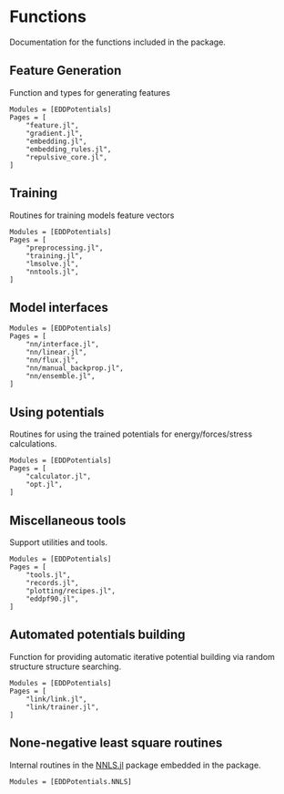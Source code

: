 # Functions

Documentation for the functions included in the package.

## Feature Generation

Function and types for generating features 

```@autodocs
Modules = [EDDPotentials]
Pages = [
    "feature.jl",
    "gradient.jl",
    "embedding.jl",
    "embedding_rules.jl",
    "repulsive_core.jl",
]
```

## Training

Routines for training models feature vectors 

```@autodocs
Modules = [EDDPotentials]
Pages = [
    "preprocessing.jl",
    "training.jl",
    "lmsolve.jl",
    "nntools.jl",
]
```

## Model interfaces

```@autodocs
Modules = [EDDPotentials]
Pages = [
    "nn/interface.jl",
    "nn/linear.jl",
    "nn/flux.jl",
    "nn/manual_backprop.jl",
    "nn/ensemble.jl",
]
```

## Using potentials 

Routines for using the trained potentials for energy/forces/stress calculations.

```@autodocs
Modules = [EDDPotentials]
Pages = [
    "calculator.jl",
    "opt.jl",
]
```

## Miscellaneous tools

Support utilities and tools.

```@autodocs
Modules = [EDDPotentials]
Pages = [
    "tools.jl",
    "records.jl",
    "plotting/recipes.jl",
    "eddpf90.jl",
]
```

## Automated potentials building

Function for providing automatic iterative potential building via random structure structure searching.

```@autodocs
Modules = [EDDPotentials]
Pages = [
    "link/link.jl",
    "link/trainer.jl",
]
```

## None-negative least square routines

Internal routines in the [NNLS.jl](https://github.com/rdeits/NNLS.jl) package embedded in the package.

```@autodocs
Modules = [EDDPotentials.NNLS]
```